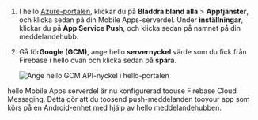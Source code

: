 
1. I hello [Azure-portalen](https://portal.azure.com/), klickar du på **Bläddra bland alla** > **Apptjänster**, och klicka sedan på din Mobile Apps-serverdel. Under **inställningar**, klickar du på **App Service Push**, och klicka sedan på namnet på din meddelandehubb.
2. Gå för**Google (GCM)**, ange hello **servernyckel** värde som du fick från Firebase i hello ovan och klicka sedan på **spara**.

    ![Ange hello GCM API-nyckel i hello-portalen](./media/app-service-mobile-android-configure-push/mobile-push-api-key.png)

hello Mobile Apps serverdel är nu konfigurerad toouse Firebase Cloud Messaging. Detta gör att du toosend push-meddelanden tooyour app som körs på en Android-enhet med hjälp av hello meddelandehubben.

<!-- URLs. -->


<!-- images -->
